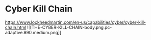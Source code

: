 
# Cyber Kill Chain
https://www.lockheedmartin.com/en-us/capabilities/cyber/cyber-kill-chain.html
![[THE-CYBER-KILL-CHAIN-body.png.pc-adaptive.990.medium.png]]